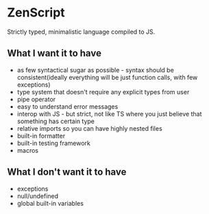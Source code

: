 # ZenScript 

Strictly typed, minimalistic language compiled to JS.

## What I want it to have
- as few syntactical sugar as possible - syntax should be consistent(ideally everything will be just function calls, with few exceptions)
- type system that doesn't require any explicit types from user
- pipe operator
- easy to understand error messages
- interop with JS - but strict, not like TS where you just believe that something has certain type
- relative imports so you can have highly nested files
- built-in formatter
- built-in testing framework 
- macros

## What I don't want it to have
- exceptions
- null/undefined
- global built-in variables